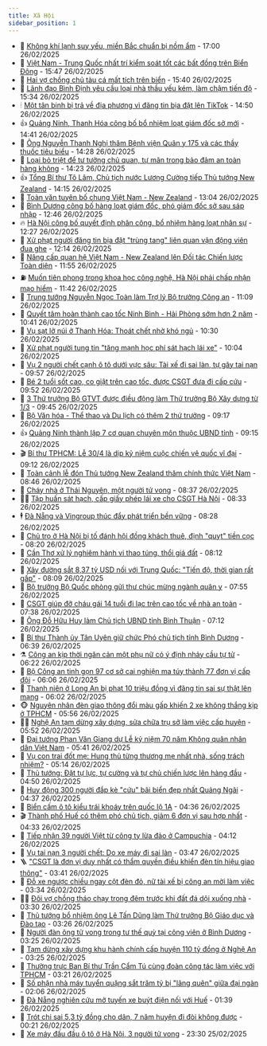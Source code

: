 ```yaml
---
title: Xã Hội
sidebar_position: 1
---
```


<!-- dantri-xa-hoi:START -->
- 🫣 [Không khí lạnh suy yếu, miền Bắc chuẩn bị nồm ẩm](https://dantri.com.vn/xa-hoi/khong-khi-lanh-suy-yeu-mien-bac-chuan-bi-nom-am-20250226220418238.htm) - 17:00 26/02/2025
- 💼 [Việt Nam - Trung Quốc nhất trí kiểm soát tốt các bất đồng trên Biển Đông](https://dantri.com.vn/xa-hoi/viet-nam-trung-quoc-nhat-tri-kiem-soat-tot-cac-bat-dong-tren-bien-dong-20250226224232799.htm) - 15:47 26/02/2025
- 🎊 [Hai vợ chồng chủ tàu cá mất tích trên biển](https://dantri.com.vn/xa-hoi/hai-vo-chong-chu-tau-ca-mat-tich-tren-bien-20250226213653731.htm) - 15:40 26/02/2025
- 🙉 [Lãnh đạo Bình Định yêu cầu loại nhà thầu yếu kém, làm chậm tiến độ](https://dantri.com.vn/xa-hoi/lanh-dao-binh-dinh-yeu-cau-loai-nha-thau-yeu-kem-lam-cham-tien-do-20250226221342486.htm) - 15:34 26/02/2025
- 🕯 [Một tân binh bị trả về địa phương vì đăng tin bịa đặt lên TikTok](https://dantri.com.vn/xa-hoi/mot-tan-binh-bi-tra-ve-dia-phuong-vi-dang-tin-bia-dat-len-tiktok-20250226213330187.htm) - 14:50 26/02/2025
- 👍 [Quảng Ninh, Thanh Hóa công bố bổ nhiệm loạt giám đốc sở mới](https://dantri.com.vn/xa-hoi/quang-ninh-thanh-hoa-cong-bo-bo-nhiem-loat-giam-doc-so-moi-20250226192107061.htm) - 14:41 26/02/2025
- 🤖 [Ông Nguyễn Thanh Nghị thăm Bệnh viện Quân y 175 và các thầy thuốc tiêu biểu](https://dantri.com.vn/xa-hoi/ong-nguyen-thanh-nghi-tham-benh-vien-quan-y-175-va-cac-thay-thuoc-tieu-bieu-20250226210750044.htm) - 14:28 26/02/2025
- 🙉 [Loại bỏ triệt để tư tưởng chủ quan, tự mãn trong bảo đảm an toàn hàng không](https://dantri.com.vn/xa-hoi/loai-bo-triet-de-tu-tuong-chu-quan-tu-man-trong-bao-dam-an-toan-hang-khong-20250226175522071.htm) - 14:23 26/02/2025
- 👍 [Tổng Bí thư Tô Lâm, Chủ tịch nước Lương Cường tiếp Thủ tướng New Zealand](https://dantri.com.vn/xa-hoi/tong-bi-thu-to-lam-chu-tich-nuoc-luong-cuong-tiep-thu-tuong-new-zealand-20250226205528565.htm) - 14:15 26/02/2025
- 🗽 [Toàn văn tuyên bố chung Việt Nam - New Zealand](https://dantri.com.vn/xa-hoi/toan-van-tuyen-bo-chung-viet-nam-new-zealand-20250226195451097.htm) - 13:04 26/02/2025
- 🗽 [Bình Dương công bố hàng loạt giám đốc, phó giám đốc sở sau sáp nhập](https://dantri.com.vn/xa-hoi/binh-duong-cong-bo-hang-loat-giam-doc-pho-giam-doc-so-sau-sap-nhap-20250226181908015.htm) - 12:46 26/02/2025
- 🔥 [Hà Nội công bố quyết định phân công, bổ nhiệm hàng loạt nhân sự](https://dantri.com.vn/xa-hoi/ha-noi-cong-bo-quyet-dinh-phan-cong-bo-nhiem-hang-loat-nhan-su-20250226191751539.htm) - 12:27 26/02/2025
- 🦒 [Xử phạt người đăng tin bịa đặt &quot;trùng tang&quot; liên quan vận động viên đua ghe](https://dantri.com.vn/xa-hoi/xu-phat-nguoi-dang-tin-bia-dat-trung-tang-lien-quan-van-dong-vien-dua-ghe-20250226175929349.htm) - 12:14 26/02/2025
- 🧐 [Nâng cấp quan hệ Việt Nam - New Zealand lên Đối tác Chiến lược Toàn diện](https://dantri.com.vn/xa-hoi/nang-cap-quan-he-viet-nam-new-zealand-len-doi-tac-chien-luoc-toan-dien-20250226184701751.htm) - 11:55 26/02/2025
- ⛽️ [Muốn tiên phong trong khoa học công nghệ, Hà Nội phải chấp nhận mạo hiểm](https://dantri.com.vn/xa-hoi/muon-tien-phong-trong-khoa-hoc-cong-nghe-ha-noi-phai-chap-nhan-mao-hiem-20250226181811978.htm) - 11:42 26/02/2025
- 🚀 [Trung tướng Nguyễn Ngọc Toàn làm Trợ lý Bộ trưởng Công an](https://dantri.com.vn/xa-hoi/trung-tuong-nguyen-ngoc-toan-lam-tro-ly-bo-truong-cong-an-20250226180218924.htm) - 11:09 26/02/2025
- 🦒 [Quyết tâm hoàn thành cao tốc Ninh Bình - Hải Phòng sớm hơn 2 năm](https://dantri.com.vn/xa-hoi/quyet-tam-hoan-thanh-cao-toc-ninh-binh-hai-phong-som-hon-2-nam-20250226172316625.htm) - 10:41 26/02/2025
- 🦅 [Vụ sạt lở núi ở Thanh Hóa: Thoát chết nhờ khó ngủ](https://dantri.com.vn/xa-hoi/vu-sat-lo-nui-o-thanh-hoa-thoat-chet-nho-kho-ngu-20250226170327874.htm) - 10:30 26/02/2025
- 🚀 [Xử phạt người tung tin &quot;tăng mạnh học phí sát hạch lái xe&quot;](https://dantri.com.vn/xa-hoi/xu-phat-nguoi-tung-tin-tang-manh-hoc-phi-sat-hach-lai-xe-20250226165702956.htm) - 10:04 26/02/2025
- 🦅 [Vụ 2 người chết cạnh ô tô dưới vực sâu: Tài xế đi sai làn, tự gây tai nạn](https://dantri.com.vn/xa-hoi/vu-2-nguoi-chet-canh-o-to-duoi-vuc-sau-tai-xe-di-sai-lan-tu-gay-tai-nan-20250226160731527.htm) - 09:57 26/02/2025
- 🤠 [Bé 2 tuổi sốt cao, co giật trên cao tốc, được CSGT đưa đi cấp cứu](https://dantri.com.vn/xa-hoi/be-2-tuoi-sot-cao-co-giat-tren-cao-toc-duoc-csgt-dua-di-cap-cuu-20250226163146549.htm) - 09:52 26/02/2025
- 💄 [3 Thứ trưởng Bộ GTVT được điều động làm Thứ trưởng Bộ Xây dựng từ 1/3](https://dantri.com.vn/xa-hoi/3-thu-truong-bo-gtvt-duoc-dieu-dong-lam-thu-truong-bo-xay-dung-tu-13-20250226162710120.htm) - 09:45 26/02/2025
- 🥷 [Bộ Văn hóa - Thể thao và Du lịch có thêm 2 thứ trưởng](https://dantri.com.vn/xa-hoi/bo-van-hoa-the-thao-va-du-lich-co-them-2-thu-truong-20250226161335244.htm) - 09:17 26/02/2025
- 👍 [Quảng Ninh thành lập 7 cơ quan chuyên môn thuộc UBND tỉnh](https://dantri.com.vn/xa-hoi/quang-ninh-thanh-lap-7-co-quan-chuyen-mon-thuoc-ubnd-tinh-20250226155630938.htm) - 09:15 26/02/2025
- 🎬 [Bí thư TPHCM: Lễ 30/4 là dịp kỷ niệm cuộc chiến vệ quốc vĩ đại](https://dantri.com.vn/xa-hoi/bi-thu-tphcm-le-304-la-dip-ky-niem-cuoc-chien-ve-quoc-vi-dai-20250226151602368.htm) - 09:12 26/02/2025
- 🦒 [Toàn cảnh lễ đón Thủ tướng New Zealand thăm chính thức Việt Nam](https://dantri.com.vn/xa-hoi/toan-canh-le-don-thu-tuong-new-zealand-tham-chinh-thuc-viet-nam-20250226113658692.htm) - 08:46 26/02/2025
- 🌊 [Cháy nhà ở Thái Nguyên, một người tử vong](https://dantri.com.vn/xa-hoi/chay-nha-o-thai-nguyen-mot-nguoi-tu-vong-20250226152937037.htm) - 08:37 26/02/2025
- 🧑‍💻 [Tập huấn sát hạch, cấp giấy phép lái xe cho CSGT Hà Nội](https://dantri.com.vn/xa-hoi/tap-huan-sat-hach-cap-giay-phep-lai-xe-cho-csgt-ha-noi-20250226152230922.htm) - 08:33 26/02/2025
- 🕴 [Đà Nẵng và Vingroup thúc đẩy phát triển bền vững](https://dantri.com.vn/xa-hoi/da-nang-va-vingroup-thuc-day-phat-trien-ben-vung-20250226150409240.htm) - 08:28 26/02/2025
- 🤔 [Chủ trọ ở Hà Nội bị tố đánh hội đồng khách thuê, định &quot;quỵt&quot; tiền cọc](https://dantri.com.vn/xa-hoi/chu-tro-o-ha-noi-bi-to-danh-hoi-dong-khach-thue-dinh-quyt-tien-coc-20250226150017572.htm) - 08:20 26/02/2025
- 💄 [Cần Thơ xử lý nghiêm hành vi thao túng, thổi giá đất](https://dantri.com.vn/xa-hoi/can-tho-xu-ly-nghiem-hanh-vi-thao-tung-thoi-gia-dat-20250226121636156.htm) - 08:12 26/02/2025
- 🧠 [Xây đường sắt 8,37 tỷ USD nối với Trung Quốc: &quot;Tiến độ, thời gian rất gấp&quot;](https://dantri.com.vn/xa-hoi/xay-duong-sat-837-ty-usd-noi-voi-trung-quoc-tien-do-thoi-gian-rat-gap-20250226145948335.htm) - 08:09 26/02/2025
- 🦣 [Bộ trưởng Bộ Quốc phòng gửi thư chúc mừng ngành quân y](https://dantri.com.vn/xa-hoi/bo-truong-bo-quoc-phong-gui-thu-chuc-mung-nganh-quan-y-20250226143848405.htm) - 07:55 26/02/2025
- 💫 [CSGT giúp đỡ cháu gái 14 tuổi đi lạc trên cao tốc về nhà an toàn](https://dantri.com.vn/xa-hoi/csgt-giup-do-chau-gai-14-tuoi-di-lac-tren-cao-toc-ve-nha-an-toan-20250226142652273.htm) - 07:38 26/02/2025
- 🚀 [Ông Đỗ Hữu Huy làm Chủ tịch UBND tỉnh Bình Thuận](https://dantri.com.vn/xa-hoi/ong-do-huu-huy-lam-chu-tich-ubnd-tinh-binh-thuan-20250226132711341.htm) - 07:12 26/02/2025
- 🤔 [Bí thư Thành ủy Tân Uyên giữ chức Phó chủ tịch tỉnh Bình Dương](https://dantri.com.vn/xa-hoi/bi-thu-thanh-uy-tan-uyen-giu-chuc-pho-chu-tich-tinh-binh-duong-20250226132506519.htm) - 06:39 26/02/2025
- ⚗️ [Công an kịp thời ngăn cản một phụ nữ có ý định nhảy cầu tự tử](https://dantri.com.vn/xa-hoi/cong-an-kip-thoi-ngan-can-mot-phu-nu-co-y-dinh-nhay-cau-tu-tu-20250226130742614.htm) - 06:22 26/02/2025
- 🫶 [Bộ Công an tinh gọn 97 cơ sở cai nghiện ma túy thành 77 đơn vị cấp đội](https://dantri.com.vn/xa-hoi/bo-cong-an-tinh-gon-97-co-so-cai-nghien-ma-tuy-thanh-77-don-vi-cap-doi-20250226125422969.htm) - 06:06 26/02/2025
- 🌮 [Thanh niên ở Long An bị phạt 10 triệu đồng vì đăng tin sai sự thật lên mạng](https://dantri.com.vn/xa-hoi/thanh-nien-o-long-an-bi-phat-10-trieu-dong-vi-dang-tin-sai-su-that-len-mang-20250226124651543.htm) - 06:02 26/02/2025
- 🐵 [Nguyên nhân đèn giao thông đổi màu gấp khiến 2 xe không thắng kịp ở TPHCM](https://dantri.com.vn/xa-hoi/nguyen-nhan-den-giao-thong-doi-mau-gap-khien-2-xe-khong-thang-kip-o-tphcm-20250226121620487.htm) - 05:56 26/02/2025
- 🧑‍🏫 [Nghệ An tạm dừng xây dựng, sửa chữa trụ sở làm việc cấp huyện](https://dantri.com.vn/xa-hoi/nghe-an-tam-dung-xay-dung-sua-chua-tru-so-lam-viec-cap-huyen-20250226114851566.htm) - 05:52 26/02/2025
- 💫 [Đại tướng Phan Văn Giang dự Lễ kỷ niệm 70 năm Không quân nhân dân Việt Nam](https://dantri.com.vn/xa-hoi/dai-tuong-phan-van-giang-du-le-ky-niem-70-nam-khong-quan-nhan-dan-viet-nam-20250226120543455.htm) - 05:41 26/02/2025
- 🦩 [Vụ con trai đốt mẹ: Hung thủ từng thương mẹ nhất nhà, sống trách nhiệm?](https://dantri.com.vn/xa-hoi/vu-con-trai-dot-me-hung-thu-tung-thuong-me-nhat-nha-song-trach-nhiem-20250226102808614.htm) - 05:14 26/02/2025
- 🦄 [Thủ tướng: Đặt tự lực, tự cường và tự chủ chiến lược lên hàng đầu](https://dantri.com.vn/xa-hoi/thu-tuong-dat-tu-luc-tu-cuong-va-tu-chu-chien-luoc-len-hang-dau-20250226112103710.htm) - 04:50 26/02/2025
- 💂 [Huy động 300 người đắp kè &quot;cứu&quot; bãi biển đẹp nhất Quảng Ngãi](https://dantri.com.vn/xa-hoi/huy-dong-300-nguoi-dap-ke-cuu-bai-bien-dep-nhat-quang-ngai-20250226111549183.htm) - 04:37 26/02/2025
- 💄 [Biển cấm ô tô kiểu trái khoáy trên quốc lộ 1A](https://dantri.com.vn/xa-hoi/bien-cam-o-to-kieu-trai-khoay-tren-quoc-lo-1a-20250225231809985.htm) - 04:36 26/02/2025
- 🎬 [Thành phố Huế có thêm phó chủ tịch, giảm 6 đơn vị sau hợp nhất](https://dantri.com.vn/xa-hoi/thanh-pho-hue-co-them-pho-chu-tich-giam-6-don-vi-sau-hop-nhat-20250226111448802.htm) - 04:33 26/02/2025
- 👀 [Tiếp nhận 39 người Việt từ công ty lừa đảo ở Campuchia](https://dantri.com.vn/xa-hoi/tiep-nhan-39-nguoi-viet-tu-cong-ty-lua-dao-o-campuchia-20250226084416002.htm) - 04:12 26/02/2025
- 💃 [Vụ tai nạn 3 người chết: Do xe máy đi sai làn](https://dantri.com.vn/xa-hoi/vu-tai-nan-3-nguoi-chet-do-xe-may-di-sai-lan-20250226104353687.htm) - 03:47 26/02/2025
- 🪜 [&quot;CSGT là đơn vị duy nhất có thẩm quyền điều khiển đèn tín hiệu giao thông&quot;](https://dantri.com.vn/xa-hoi/csgt-la-don-vi-duy-nhat-co-tham-quyen-dieu-khien-den-tin-hieu-giao-thong-20250226092733592.htm) - 03:41 26/02/2025
- 📝 [Đỗ xe ngược chiều ngay cột đèn đỏ, nữ tài xế bị công an mời làm việc](https://dantri.com.vn/xa-hoi/do-xe-nguoc-chieu-ngay-cot-den-do-nu-tai-xe-bi-cong-an-moi-lam-viec-20250226100806243.htm) - 03:34 26/02/2025
- 🧑‍💻 [Đôi vợ chồng tháo chạy trong đêm trước khi đất đá dội xuống nhà](https://dantri.com.vn/xa-hoi/doi-vo-chong-thao-chay-trong-dem-truoc-khi-dat-da-doi-xuong-nha-20250226095915193.htm) - 03:30 26/02/2025
- 👺 [Thủ tướng bổ nhiệm ông Lê Tấn Dũng làm Thứ trưởng Bộ Giáo dục và Đào tạo](https://dantri.com.vn/xa-hoi/thu-tuong-bo-nhiem-ong-le-tan-dung-lam-thu-truong-bo-giao-duc-va-dao-tao-20250226101734796.htm) - 03:26 26/02/2025
- 🌮 [Người đàn ông tử vong trong tư thế quỳ tại công viên ở Bình Dương](https://dantri.com.vn/xa-hoi/nguoi-dan-ong-tu-vong-trong-tu-the-quy-tai-cong-vien-o-binh-duong-20250226100530444.htm) - 03:25 26/02/2025
- 🤭 [Tạm dừng xây dựng khu hành chính cấp huyện 110 tỷ đồng ở Nghệ An](https://dantri.com.vn/xa-hoi/tam-dung-xay-dung-khu-hanh-chinh-cap-huyen-110-ty-dong-o-nghe-an-20250226094203598.htm) - 03:25 26/02/2025
- 💪 [Thường trực Ban Bí thư Trần Cẩm Tú cùng đoàn công tác làm việc với TPHCM](https://dantri.com.vn/xa-hoi/thuong-truc-ban-bi-thu-tran-cam-tu-cung-doan-cong-tac-lam-viec-voi-tphcm-20250226101054087.htm) - 03:21 26/02/2025
- 🧰 [Số phận nhà máy tuyển quặng sắt trăm tỷ bị &quot;lãng quên&quot; giữa đại ngàn](https://dantri.com.vn/xa-hoi/so-phan-nha-may-tuyen-quang-sat-tram-ty-bi-lang-quen-giua-dai-ngan-20250226081135494.htm) - 02:06 26/02/2025
- 🤡 [Đà Nẵng nghiên cứu mở tuyến xe buýt điện nối với Huế](https://dantri.com.vn/xa-hoi/da-nang-nghien-cuu-mo-tuyen-xe-buyt-dien-noi-voi-hue-20250225212518003.htm) - 01:39 26/02/2025
- 🦆 [Trót chi sai 5,3 tỷ đồng cho dân, 7 năm huyện đi đòi không được](https://dantri.com.vn/xa-hoi/trot-chi-sai-53-ty-dong-cho-dan-7-nam-huyen-di-doi-khong-duoc-20250225192821732.htm) - 00:21 26/02/2025
- 🦍 [Xe máy đấu đầu ô tô ở Hà Nội, 3 người tử vong](https://dantri.com.vn/xa-hoi/xe-may-dau-dau-o-to-o-ha-noi-3-nguoi-tu-vong-20250226002711962.htm) - 23:30 25/02/2025<!-- dantri-xa-hoi:END -->
